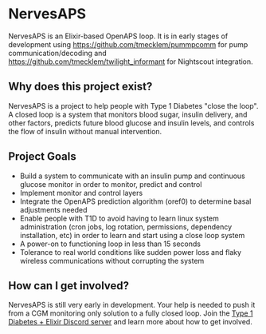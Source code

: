 # NervesAPS

NervesAPS is an Elixir-based OpenAPS loop. It is in early stages of development using https://github.com/tmecklem/pummpcomm for pump communication/decoding and https://github.com/tmecklem/twilight_informant for Nightscout integration.

## Why does this project exist?

NervesAPS is a project to help people with Type 1 Diabetes "close the loop". A closed loop is a system that monitors blood sugar, insulin delivery, and other factors, predicts future blood glucose and insulin levels, and controls the flow of insulin without manual intervention.

## Project Goals

* Build a system to communicate with an insulin pump and continuous glucose monitor in order to monitor, predict and control
* Implement monitor and control layers
* Integrate the OpenAPS prediction algorithm (oref0) to determine basal adjustments needed
* Enable people with T1D to avoid having to learn linux system administration (cron jobs, log rotation, permissions, dependency installation, etc) in order to learn and start using a close loop system
* A power-on to functioning loop in less than 15 seconds
* Tolerance to real world conditions like sudden power loss and flaky wireless communications without corrupting the system

## How can I get involved?

NervesAPS is still very early in development. Your help is needed to push it from a CGM monitoring only solution to a fully closed loop. Join the [Type 1 Diabetes + Elixir Discord server](https://discord.gg/XfJ78mA) and learn more about how to get involved.
